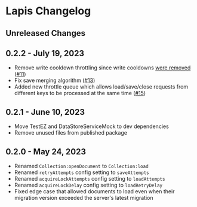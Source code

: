 # Lapis Changelog

## Unreleased Changes

## 0.2.2 - July 19, 2023
* Remove write cooldown throttling since write cooldowns [were removed](https://devforum.roblox.com/t/removal-of-6s-cool-down-for-data-stores/2436230) ([#11])
* Fix save merging algorithm ([#13])
* Added new throttle queue which allows load/save/close requests from different keys to be processed at the same time ([#15])

[#11]: https://github.com/nezuo/lapis/pull/11
[#13]: https://github.com/nezuo/lapis/pull/13
[#15]: https://github.com/nezuo/lapis/pull/15

## 0.2.1 - June 10, 2023
* Move TestEZ and DataStoreServiceMock to dev dependencies
* Remove unused files from published package

## 0.2.0 - May 24, 2023
* Renamed `Collection:openDocument` to `Collection:load`
* Renamed `retryAttempts` config setting to `saveAttempts`
* Renamed `acquireLockAttempts` config setting to `loadAttempts`
* Renamed `acquireLockDelay` config setting to `loadRetryDelay`
* Fixed edge case that allowed documents to load even when their migration version exceeded the server's latest migration
